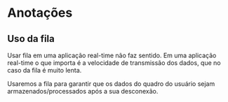 # Anotações

## Uso da fila

Usar fila em uma aplicação real-time não faz sentido. Em uma aplicação real-time o que importa é a velocidade de transmissão dos dados, que no caso da fila é muito lenta.

Usaremos a fila para garantir que os dados do quadro do usuário sejam armazenados/processados após a sua desconexão.
